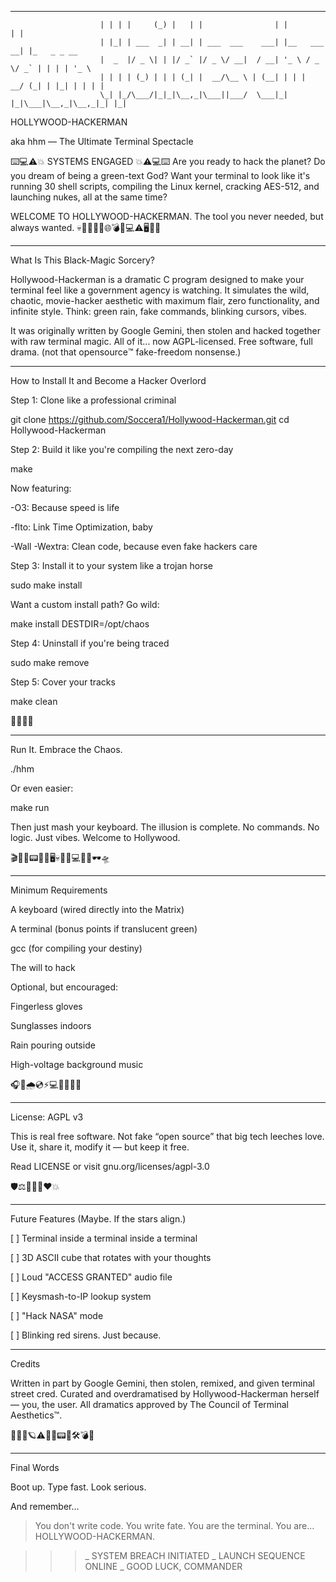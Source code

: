 _   _       _ _     _                  _              _             
                        | | | |     (_) |   | |                | |            | |            
                        | |_| | ___  _| | __| | ___  ___    ___| |__   ___  __| |_   _ _ __  
                        |  _  |/ _ \| | |/ _` |/ _ \/ __|  / __| '_ \ / _ \/ _` | | | | '_ \ 
                        | | | | (_) | | | (_| |  __/\__ \ | (__| | | |  __/ (_| | |_| | | | |
                        \_| |_/\___/|_|_|\__,_|\___||___/  \___|_| |_|\___|\__,_|\__,_|_| |_|

HOLLYWOOD-HACKERMAN

aka hhm — The Ultimate Terminal Spectacle

⌨️💻⚠️💥 SYSTEMS ENGAGED 💥⚠️💻⌨️
Are you ready to hack the planet?
Do you dream of being a green-text God?
Want your terminal to look like it's running 30 shell scripts, compiling the Linux kernel, cracking AES-512, and launching nukes, all at the same time?

WELCOME TO HOLLYWOOD-HACKERMAN.
The tool you never needed, but always wanted.
💀👾💾👨‍💻🌐💣📡💻⚠️🖥️🦾💀


---

What Is This Black-Magic Sorcery?

Hollywood-Hackerman is a dramatic C program designed to make your terminal feel like a government agency is watching.
It simulates the wild, chaotic, movie-hacker aesthetic with maximum flair, zero functionality, and infinite style.
Think: green rain, fake commands, blinking cursors, vibes.

It was originally written by Google Gemini, then stolen and hacked together with raw terminal magic.
All of it... now AGPL-licensed. Free software, full drama.
(not that opensource™️ fake-freedom nonsense.)


---

How to Install It and Become a Hacker Overlord

Step 1: Clone like a professional criminal

git clone https://github.com/Soccera1/Hollywood-Hackerman.git
cd Hollywood-Hackerman

Step 2: Build it like you're compiling the next zero-day

make

Now featuring:

-O3: Because speed is life

-flto: Link Time Optimization, baby

-Wall -Wextra: Clean code, because even fake hackers care


Step 3: Install it to your system like a trojan horse

sudo make install

Want a custom install path? Go wild:

make install DESTDIR=/opt/chaos

Step 4: Uninstall if you're being traced

sudo make remove

Step 5: Cover your tracks

make clean

🧹📂💨✨


---

Run It. Embrace the Chaos.

./hhm

Or even easier:

make run

Then just mash your keyboard. The illusion is complete.
No commands. No logic. Just vibes.
Welcome to Hollywood.

🎬👨‍💻📟💚🧠🖥️💀🔐📡💻🧑‍🚀🕶️🛸


---

Minimum Requirements

A keyboard (wired directly into the Matrix)

A terminal (bonus points if translucent green)

gcc (for compiling your destiny)

The will to hack


Optional, but encouraged:

Fingerless gloves

Sunglasses indoors

Rain pouring outside

High-voltage background music


🎧🧤🌧️💿⚡💻🌙🔋🚨📀


---

License: AGPL v3

This is real free software.
Not fake “open source” that big tech leeches love.
Use it, share it, modify it — but keep it free.

Read LICENSE or visit gnu.org/licenses/agpl-3.0

🛡️⚖️📜✊🐧❤️💥


---

Future Features (Maybe. If the stars align.)

[ ] Terminal inside a terminal inside a terminal

[ ] 3D ASCII cube that rotates with your thoughts

[ ] Loud "ACCESS GRANTED" audio file

[ ] Keysmash-to-IP lookup system

[ ] "Hack NASA" mode

[ ] Blinking red sirens. Just because.



---

Credits

Written in part by Google Gemini, then stolen, remixed, and given terminal street cred.
Curated and overdramatised by Hollywood-Hackerman herself — you, the user.
All dramatics approved by The Council of Terminal Aesthetics™.

📼🎥📠🪐⚠️💾💚📟🧬🛠️💣📡


---

Final Words

Boot up.
Type fast.
Look serious.

And remember...

> You don't write code. You write fate.
You are the terminal.
You are... HOLLYWOOD-HACKERMAN.



>>>_ SYSTEM BREACH INITIATED
>>>_ LAUNCH SEQUENCE ONLINE
>>>_ GOOD LUCK, COMMANDER
